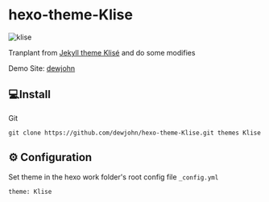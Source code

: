 # hexo-theme-Klise

![klise](https://cdn.jsdelivr.net/gh/dewjohn/CDN@latest/images/allpages.png)

Tranplant from [Jekyll theme Klisé](https://github.com/piharpi/jekyll-klise) and do some modifies

Demo Site: [dewjohn](https://dewjohn.github.io/)

## 💻Install

Git

```
git clone https://github.com/dewjohn/hexo-theme-Klise.git themes Klise
```


## ⚙ Configuration

Set theme in the hexo work folder's root config file `_config.yml`

```
theme: Klise
```

